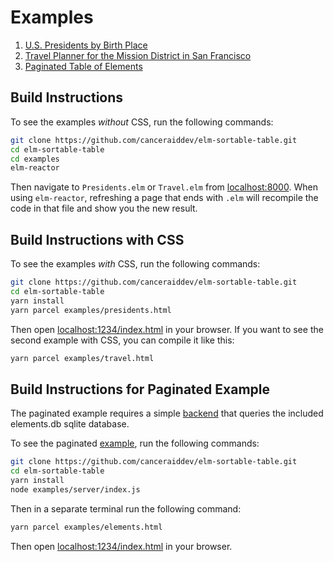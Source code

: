 # Examples

1. [U.S. Presidents by Birth Place](https://canceraiddev.github.io/elm-sortable-table/presidents.html)
2. [Travel Planner for the Mission District in San Francisco](https://canceraiddev.github.io/elm-sortable-table/travel.html)
3. [Paginated Table of Elements](#build-instructions-for-paginated-example)

## Build Instructions

To see the examples _without_ CSS, run the following commands:

```bash
git clone https://github.com/canceraiddev/elm-sortable-table.git
cd elm-sortable-table
cd examples
elm-reactor
```

Then navigate to `Presidents.elm` or `Travel.elm` from [localhost:8000](http://localhost:8000/). When using `elm-reactor`, refreshing a page that ends with `.elm` will recompile the code in that file and show you the new result.

## Build Instructions with CSS

To see the examples _with_ CSS, run the following commands:

```bash
git clone https://github.com/canceraiddev/elm-sortable-table.git
cd elm-sortable-table
yarn install
yarn parcel examples/presidents.html
```

Then open [localhost:1234/index.html](http://localhost:1234/index.html) in your browser. If you want to see the second example with CSS, you can compile it like this:

```bash
yarn parcel examples/travel.html
```

## Build Instructions for Paginated Example

The paginated example requires a simple [backend](https://github.com/canceraiddev/elm-sortable-table/blob/main/examples/server/index.js) that queries the included elements.db sqlite database.

To see the paginated [example](https://github.com/canceraiddev/elm-sortable-table/blob/main/examples/Elements.elm), run the following commands:

```bash
git clone https://github.com/canceraiddev/elm-sortable-table.git
cd elm-sortable-table
yarn install
node examples/server/index.js
```

Then in a separate terminal run the following command:

```bash
yarn parcel examples/elements.html
```

Then open [localhost:1234/index.html](http://localhost:1234/index.html) in your browser.
